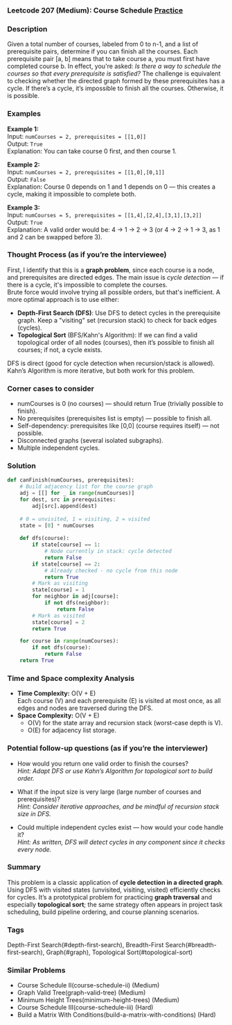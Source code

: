 ### Leetcode 207 (Medium): Course Schedule [Practice](https://leetcode.com/problems/course-schedule)

### Description  
Given a total number of courses, labeled from 0 to n-1, and a list of prerequisite pairs, determine if you can finish all the courses. Each prerequisite pair [a, b] means that to take course a, you must first have completed course b. In effect, you're asked: *Is there a way to schedule the courses so that every prerequisite is satisfied?* The challenge is equivalent to checking whether the directed graph formed by these prerequisites has a cycle. If there’s a cycle, it’s impossible to finish all the courses. Otherwise, it is possible.

### Examples  

**Example 1:**  
Input: `numCourses = 2, prerequisites = [[1,0]]`  
Output: `True`  
Explanation: You can take course 0 first, and then course 1.

**Example 2:**  
Input: `numCourses = 2, prerequisites = [[1,0],[0,1]]`  
Output: `False`  
Explanation: Course 0 depends on 1 and 1 depends on 0 — this creates a cycle, making it impossible to complete both.

**Example 3:**  
Input: `numCourses = 5, prerequisites = [[1,4],[2,4],[3,1],[3,2]]`  
Output: `True`  
Explanation: A valid order would be: 4 → 1 → 2 → 3 (or 4 → 2 → 1 → 3, as 1 and 2 can be swapped before 3).

### Thought Process (as if you’re the interviewee)  
First, I identify that this is a **graph problem**, since each course is a node, and prerequisites are directed edges. The main issue is *cycle detection* — if there is a cycle, it's impossible to complete the courses.  
Brute force would involve trying all possible orders, but that's inefficient. A more optimal approach is to use either:
- **Depth-First Search (DFS)**: Use DFS to detect cycles in the prerequisite graph. Keep a "visiting" set (recursion stack) to check for back edges (cycles).
- **Topological Sort** (BFS/Kahn's Algorithm): If we can find a valid topological order of all nodes (courses), then it’s possible to finish all courses; if not, a cycle exists.

DFS is direct (good for cycle detection when recursion/stack is allowed). Kahn’s Algorithm is more iterative, but both work for this problem.

### Corner cases to consider  
- numCourses is 0 (no courses) — should return True (trivially possible to finish).
- No prerequisites (prerequisites list is empty) — possible to finish all.
- Self-dependency: prerequisites like [0,0] (course requires itself) — not possible.
- Disconnected graphs (several isolated subgraphs).
- Multiple independent cycles.

### Solution

```python
def canFinish(numCourses, prerequisites):
    # Build adjacency list for the course graph
    adj = [[] for _ in range(numCourses)]
    for dest, src in prerequisites:
        adj[src].append(dest)
    
    # 0 = unvisited, 1 = visiting, 2 = visited
    state = [0] * numCourses
    
    def dfs(course):
        if state[course] == 1:
            # Node currently in stack: cycle detected
            return False
        if state[course] == 2:
            # Already checked - no cycle from this node
            return True
        # Mark as visiting
        state[course] = 1
        for neighbor in adj[course]:
            if not dfs(neighbor):
                return False
        # Mark as visited
        state[course] = 2
        return True

    for course in range(numCourses):
        if not dfs(course):
            return False
    return True
```

### Time and Space complexity Analysis  

- **Time Complexity:** O(V + E)  
  Each course (V) and each prerequisite (E) is visited at most once, as all edges and nodes are traversed during the DFS.
- **Space Complexity:** O(V + E)  
  - O(V) for the state array and recursion stack (worst-case depth is V).
  - O(E) for adjacency list storage.

### Potential follow-up questions (as if you’re the interviewer)  

- How would you return one valid order to finish the courses?  
  *Hint: Adapt DFS or use Kahn’s Algorithm for topological sort to build order.*

- What if the input size is very large (large number of courses and prerequisites)?  
  *Hint: Consider iterative approaches, and be mindful of recursion stack size in DFS.*

- Could multiple independent cycles exist — how would your code handle it?  
  *Hint: As written, DFS will detect cycles in any component since it checks every node.*

### Summary
This problem is a classic application of **cycle detection in a directed graph**. Using DFS with visited states (unvisited, visiting, visited) efficiently checks for cycles. It’s a prototypical problem for practicing **graph traversal** and especially **topological sort**; the same strategy often appears in project task scheduling, build pipeline ordering, and course planning scenarios.

### Tags
Depth-First Search(#depth-first-search), Breadth-First Search(#breadth-first-search), Graph(#graph), Topological Sort(#topological-sort)

### Similar Problems
- Course Schedule II(course-schedule-ii) (Medium)
- Graph Valid Tree(graph-valid-tree) (Medium)
- Minimum Height Trees(minimum-height-trees) (Medium)
- Course Schedule III(course-schedule-iii) (Hard)
- Build a Matrix With Conditions(build-a-matrix-with-conditions) (Hard)